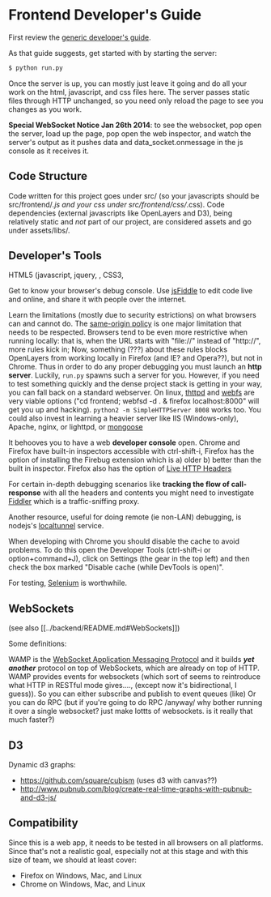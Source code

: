 # Frontend Developer's Guide

First review the [generic developer's guide](../README.md).

As that guide suggests, get started with by starting the server:
```bash
$ python run.py
````

Once the server is up, you can mostly just leave it going and do all your work on the html, javascript, and css files here.
The server passes static files through HTTP unchanged, so you need only reload the page to see you changes as you work.

**Special WebSocket Notice Jan 26th 2014**: to see the websocket, pop open the server, load up the page, pop open the web inspector, and watch the server's output as it pushes data and data_socket.onmessage in the js console as it receives it.

## Code Structure
Code written for this project goes under src/ (so your javascripts should be src/frontend/*.js and your css under src/frontend/css/*.css).
Code dependencies (external javascripts like OpenLayers and D3), being relatively static and _not_ part of our project, are considered assets and go under assets/libs/.

## Developer's Tools

HTML5 (javascript, jquery, <canvas>, CSS3, <audio>, et al.) is a large and confoundingly ugly and stunningly elegant environment.

Get to know your browser's debug console. Use [jsFiddle](http://jsfiddle.net/) to edit code live and online, and share it with people over the internet.

Learn the limitations (mostly due to security estrictions) on what browsers can and cannot do.
The [same-origin policy](https://developer.mozilla.org/en-US/docs/Web/JavaScript/Same_origin_policy_for_JavaScript) is one major limitation that needs to be respected.
Browsers tend to be even more restrictive when running locally: that is, when the URL starts with "file://" instead of "http://", more rules kick in;
 Now, something (???) about these rules blocks OpenLayers from working locally in Firefox (and IE? and Opera??), but not in Chrome.
Thus in order to do any proper debugging you must launch an **http server**. Luckily, ```run.py``` spawns such a server for you.
However, if you need to test something quickly and the dense project stack is getting in your way, you can fall back on
a standard webserver.
On linux, [thttpd]() and [webfs](http://linux.bytesex.org/misc/webfs.html) are very viable options ("cd frontend; webfsd -d . & firefox localhost:8000" will get you up and hacking). ```python2 -m SimpleHTTPServer 8008``` works too.
You could also invest in learning a heavier server like
 IIS (Windows-only),
 Apache,
 nginx,
 or lighttpd,
 or [mongoose](https://code.google.com/p/mongoose)

It behooves you to have a web **developer console** open. Chrome and Firefox have built-in inspectors accessible with ctrl-shift-i,
Firefox has the option of installing the Firebug extension which is
 a) older b) better than the built in inspector.
Firefox also has the option of [Live HTTP Headers](https://addons.mozilla.org/en-US/firefox/addon/live-http-headers/)

For certain in-depth debugging scenarios like **tracking the flow of call-response** with all the headers and contents
you might need to investigate [Fiddler](http://fiddler2.com/) which is a traffic-sniffing proxy.

Another resource, useful for doing remote (ie non-LAN) debugging, is nodejs's [localtunnel](http://localtunnel.me/) service.

When developing with Chrome you should disable the cache to avoid problems. To do this open the Developer Tools (ctrl-shift-i or option+command+J), click on Settings (the gear in the top left) and then check the box marked "Disable cache (while DevTools is open)".

For testing, [Selenium](http://seleniumhq.org) is worthwhile.

## WebSockets
(see also [[../backend/README.md#WebSockets]])

Some definitions:

WAMP is the [WebSocket Application Messaging Protocol](http://wamp.ws/) and it builds __*yet another*__ protocol on top of WebSockets, which are already on top of HTTP.
WAMP provides events for websockets (which sort of seems to reintroduce what HTTP in RESTful mode gives...., (except now it's bidirectional, I guess)).
  So you can either subscribe and publish to event queues (like)
  Or you can do RPC (but if you're going to do RPC /anyway/ why bother running it over a single websocket? just make lottts of websockets. is it really that much faster?)

## D3

Dynamic d3 graphs:

* https://github.com/square/cubism (uses d3 with canvas??)
* http://www.pubnub.com/blog/create-real-time-graphs-with-pubnub-and-d3-js/

## Compatibility

Since this is a web app, it needs to be tested in all browsers on all platforms.
Since that's not a realistic goal, especially not at this stage and with this size of team,
we should at least cover:
* Firefox on Windows, Mac, and Linux
* Chrome on Windows, Mac, and Linux
